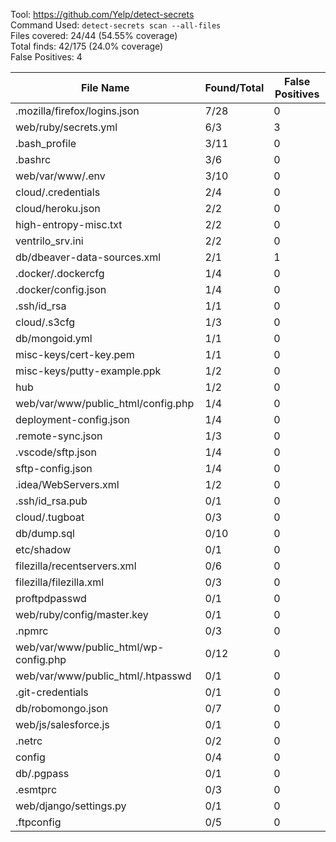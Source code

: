 Tool: https://github.com/Yelp/detect-secrets  
Command Used: `detect-secrets scan --all-files`  
Files covered: 24/44 (54.55% coverage)  
Total finds: 42/175 (24.0% coverage)  
False Positives: 4  

File Name                              |  Found/Total   | False Positives |
---------------------------------------|----------------|-----------------|
.mozilla/firefox/logins.json           | 7/28 | 0
web/ruby/secrets.yml                   | 6/3 | 3
.bash_profile                          | 3/11 | 0
.bashrc                                | 3/6 | 0
web/var/www/.env                       | 3/10 | 0
cloud/.credentials                     | 2/4 | 0
cloud/heroku.json                      | 2/2 | 0
high-entropy-misc.txt                  | 2/2 | 0
ventrilo_srv.ini                       | 2/2 | 0
db/dbeaver-data-sources.xml            | 2/1 | 1
.docker/.dockercfg                     | 1/4 | 0
.docker/config.json                    | 1/4 | 0
.ssh/id_rsa                            | 1/1 | 0
cloud/.s3cfg                           | 1/3 | 0
db/mongoid.yml                         | 1/1 | 0
misc-keys/cert-key.pem                 | 1/1 | 0
misc-keys/putty-example.ppk            | 1/2 | 0
hub                                    | 1/2 | 0
web/var/www/public_html/config.php     | 1/4 | 0
deployment-config.json                 | 1/4 | 0
.remote-sync.json                      | 1/3 | 0
.vscode/sftp.json                      | 1/4 | 0
sftp-config.json                       | 1/4 | 0
.idea/WebServers.xml                   | 1/2 | 0
.ssh/id_rsa.pub                        | 0/1 | 0
cloud/.tugboat                         | 0/3 | 0
db/dump.sql                            | 0/10 | 0
etc/shadow                             | 0/1 | 0
filezilla/recentservers.xml            | 0/6 | 0
filezilla/filezilla.xml                | 0/3 | 0
proftpdpasswd                          | 0/1 | 0
web/ruby/config/master.key             | 0/1 | 0
.npmrc                                 | 0/3 | 0
web/var/www/public_html/wp-config.php  | 0/12 | 0
web/var/www/public_html/.htpasswd      | 0/1 | 0
.git-credentials                       | 0/1 | 0
db/robomongo.json                      | 0/7 | 0
web/js/salesforce.js                   | 0/1 | 0
.netrc                                 | 0/2 | 0
config                                 | 0/4 | 0
db/.pgpass                             | 0/1 | 0
.esmtprc                               | 0/3 | 0
web/django/settings.py                 | 0/1 | 0
.ftpconfig                             | 0/5 | 0
